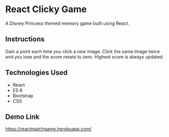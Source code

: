 # React Clicky Game

A Disney Princess themed memory game built using React.

## Instructions

Gain a point each time you click a new image. Click the same image twice and you lose and the score resets to zero. Highest score is always updated.

## Technologies Used

- React
- ES 6
- Bootstrap
- CSS

## Demo Link

https://reactmatchgame.herokuapp.com/
